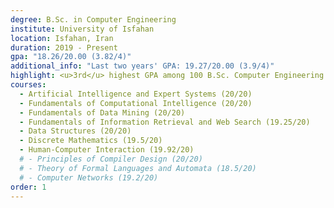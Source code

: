 ```yaml
---
degree: B.Sc. in Computer Engineering
institute: University of Isfahan
location: Isfahan, Iran
duration: 2019 - Present
gpa: "18.26/20.00 (3.82/4)"
additional_info: "Last two years' GPA: 19.27/20.00 (3.9/4)"
highlight: <u>3rd</u> highest GPA among 100 B.Sc. Computer Engineering students
courses:
  - Artificial Intelligence and Expert Systems (20/20)
  - Fundamentals of Computational Intelligence (20/20)
  - Fundamentals of Data Mining (20/20)
  - Fundamentals of Information Retrieval and Web Search (19.25/20)
  - Data Structures (20/20)
  - Discrete Mathematics (19.5/20)
  - Human-Computer Interaction (19.92/20)
  # - Principles of Compiler Design (20/20)
  # - Theory of Formal Languages and Automata (18.5/20)
  # - Computer Networks (19.2/20)
order: 1
---
```


